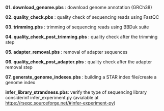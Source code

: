 **01. download_genome.pbs**                    : download genome annotation (GRCh38)

**02. quality_check.pbs**                      : quality check of sequencing reads using FastQC

**03. trimming.pbs**                           : trimming of sequencing reads using BBDuk suite

**04. quality_check_post_trimming.pbs**        : quality check after the trimming step

**05. adapter_removal.pbs**                    : removal of adapter sequences

**06. quality_check_post_adapter.pbs**         : quality check after the adapter removal step 

**07. generate_genome_indexes.pbs**            : building a STAR index file/create a genome index


**infer_library_strandness.pbs**: verify the type of sequencing library considerinf infer_experiment.py (avialable at https://rseqc.sourceforge.net/#infer-experiment-py)
